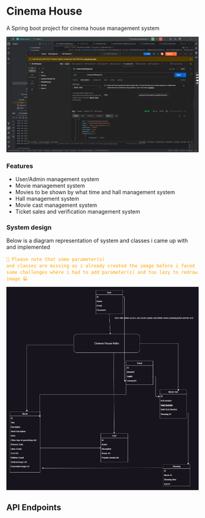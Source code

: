 # Cinema House

A Spring boot project for cinema house management system

<img src="readme_resource/Screenshot%202024-09-18%20141642.png" width="1080" alt="postman image"/>

### Features

- User/Admin management system
- Movie management system
- Movies to be shown by what time and hall management system
- Hall management system
- Movie cast management system
- Ticket sales and verification management system

### System design
Below is a diagram representation of system and classes i came up with and implemented

<code style="color : orange">🚨 Please note that some parameter(s) and classes are missing as i already created the image before i faced some challenges where i had to add parameter(s) and too lazy to redraw image 😁</code>

<img src="readme_resource/CinemaHouse.jpg" width="1080" alt="postman image"/>


## API Endpoints






